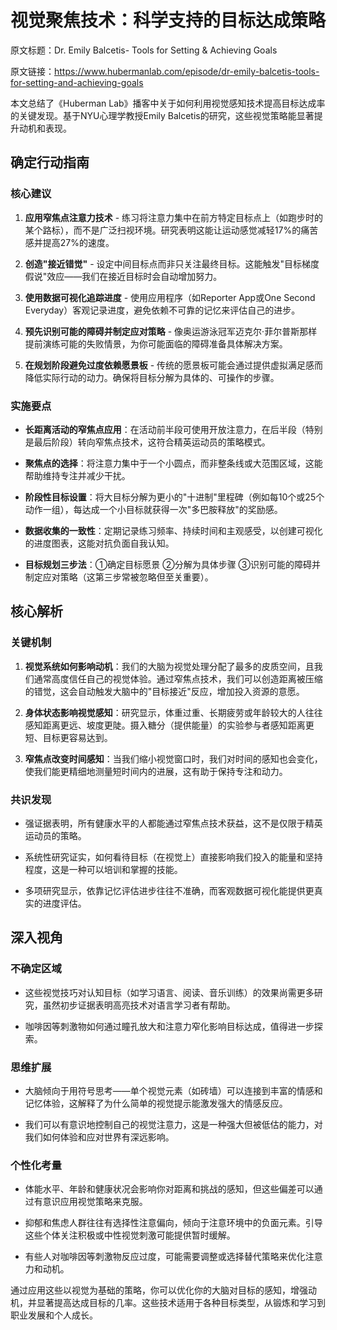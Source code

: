 # 视觉聚焦技术：科学支持的目标达成策略

原文标题：Dr. Emily Balcetis- Tools for Setting & Achieving Goals

原文链接：https://www.hubermanlab.com/episode/dr-emily-balcetis-tools-for-setting-and-achieving-goals

<YouTube videoId="7YGZZcXqKxE" />

本文总结了《Huberman Lab》播客中关于如何利用视觉感知技术提高目标达成率的关键发现。基于NYU心理学教授Emily Balcetis的研究，这些视觉策略能显著提升动机和表现。

## 确定行动指南

### 核心建议
1. **应用窄焦点注意力技术** - 练习将注意力集中在前方特定目标点上（如跑步时的某个路标），而不是广泛扫视环境。研究表明这能让运动感觉减轻17%的痛苦感并提高27%的速度。
   
2. **创造"接近错觉"** - 设定中间目标点而非只关注最终目标。这能触发"目标梯度假说"效应——我们在接近目标时会自动增加努力。
   
3. **使用数据可视化追踪进度** - 使用应用程序（如Reporter App或One Second Everyday）客观记录进度，避免依赖不可靠的记忆来评估自己的进步。
   
4. **预先识别可能的障碍并制定应对策略** - 像奥运游泳冠军迈克尔·菲尔普斯那样提前演练可能的失败情景，为你可能面临的障碍准备具体解决方案。
   
5. **在规划阶段避免过度依赖愿景板** - 传统的愿景板可能会通过提供虚拟满足感而降低实际行动的动力。确保将目标分解为具体的、可操作的步骤。

### 实施要点
- **长距离活动的窄焦点应用**：在活动前半段可使用开放注意力，在后半段（特别是最后阶段）转向窄焦点技术，这符合精英运动员的策略模式。
  
- **聚焦点的选择**：将注意力集中于一个小圆点，而非整条线或大范围区域，这能帮助维持专注并减少干扰。
  
- **阶段性目标设置**：将大目标分解为更小的"十进制"里程碑（例如每10个或25个动作一组），每达成一个小目标就获得一次"多巴胺释放"的奖励感。
  
- **数据收集的一致性**：定期记录练习频率、持续时间和主观感受，以创建可视化的进度图表，这能对抗负面自我认知。
  
- **目标规划三步法**：①确定目标愿景 ②分解为具体步骤 ③识别可能的障碍并制定应对策略（这第三步常被忽略但至关重要）。

## 核心解析

### 关键机制
1. **视觉系统如何影响动机**：我们的大脑为视觉处理分配了最多的皮质空间，且我们通常高度信任自己的视觉体验。通过窄焦点技术，我们可以创造距离被压缩的错觉，这会自动触发大脑中的"目标接近"反应，增加投入资源的意愿。

2. **身体状态影响视觉感知**：研究显示，体重过重、长期疲劳或年龄较大的人往往感知距离更远、坡度更陡。摄入糖分（提供能量）的实验参与者感知距离更短、目标更容易达到。

3. **窄焦点改变时间感知**：当我们缩小视觉窗口时，我们对时间的感知也会变化，使我们能更精细地测量短时间内的进展，这有助于保持专注和动力。

### 共识发现
- 强证据表明，所有健康水平的人都能通过窄焦点技术获益，这不是仅限于精英运动员的策略。
  
- 系统性研究证实，如何看待目标（在视觉上）直接影响我们投入的能量和坚持程度，这是一种可以培训和掌握的技能。
  
- 多项研究显示，依靠记忆评估进步往往不准确，而客观数据可视化能提供更真实的进度评估。

## 深入视角

### 不确定区域
- 这些视觉技巧对认知目标（如学习语言、阅读、音乐训练）的效果尚需更多研究，虽然初步证据表明高亮技术对语言学习者有帮助。
  
- 咖啡因等刺激物如何通过瞳孔放大和注意力窄化影响目标达成，值得进一步探索。

### 思维扩展
- 大脑倾向于用符号思考——单个视觉元素（如砖墙）可以连接到丰富的情感和记忆体验，这解释了为什么简单的视觉提示能激发强大的情感反应。
  
- 我们可以有意识地控制自己的视觉注意力，这是一种强大但被低估的能力，对我们如何体验和应对世界有深远影响。

### 个性化考量
- 体能水平、年龄和健康状况会影响你对距离和挑战的感知，但这些偏差可以通过有意识应用视觉策略来克服。
  
- 抑郁和焦虑人群往往有选择性注意偏向，倾向于注意环境中的负面元素。引导这些个体关注积极或中性视觉刺激可能提供暂时缓解。
  
- 有些人对咖啡因等刺激物反应过度，可能需要调整或选择替代策略来优化注意力和动机。

通过应用这些以视觉为基础的策略，你可以优化你的大脑对目标的感知，增强动机，并显著提高达成目标的几率。这些技术适用于各种目标类型，从锻炼和学习到职业发展和个人成长。
